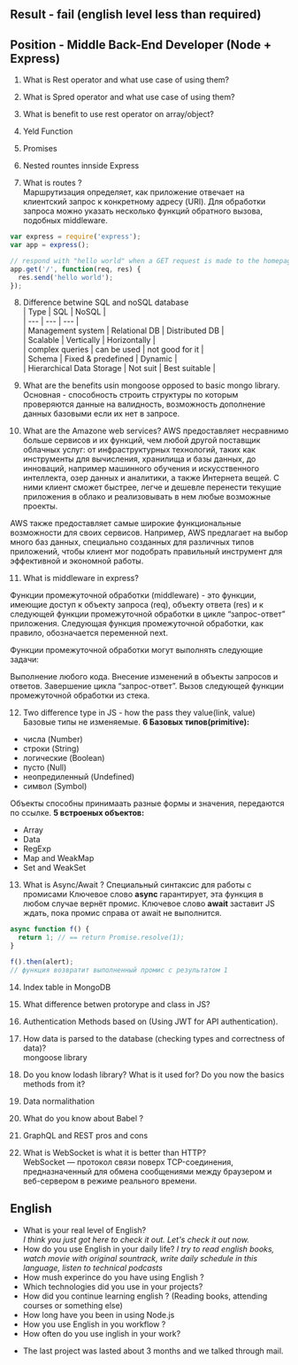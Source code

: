 ## Result - fail (english level less than required)

## Position - Middle Back-End Developer (Node + Express)

1. What is Rest operator and what use case of using them? 

2. What is Spred operator and what use case of using them? 

3. What is benefit to use rest operator on array/object?

4. Yeld Function 

5. Promises

6. Nested rountes innside Express

7. What is routes ?  
Маршрутизация определяет, как приложение отвечает на клиентский запрос к конкретному адресу (URI).
Для обработки запроса можно указать несколько функций обратного вызова, подобных middleware.
```js
var express = require('express');
var app = express();

// respond with "hello world" when a GET request is made to the homepage
app.get('/', function(req, res) {
  res.send('hello world');
});
```
8. Difference betwine SQL and noSQL database  
| Type | SQL | NoSQL |  
| --- | --- | --- |  
| Management system | Relational DB | Distributed DB |  
| Scalable | Vertically | Horizontally |  
| complex queries | can be used | not good for it |  
| Schema | Fixed & predefined | Dynamic |  
| Hierarchical Data Storage | Not suit | Best suitable |  

9. What are the benefits usin mongoose opposed to basic mongo library.
Основная - способность строить структуры по которым проверяются данные на валидность, возможность дополнение данных базовыми если их нет в запросе. 

10. What are the Amazone web services?
AWS предоставляет несравнимо больше сервисов и их функций, чем любой другой поставщик облачных услуг: от инфраструктурных технологий, таких как инструменты для вычисления, хранилища и базы данных, до инноваций, например машинного обучения и искусственного интеллекта, озер данных и аналитики, а также Интернета вещей. С ними клиент сможет быстрее, легче и дешевле перенести текущие приложения в облако и реализовывать в нем любые возможные проекты.

AWS также предоставляет самые широкие функциональные возможности для своих сервисов. Например, AWS предлагает на выбор много баз данных, специально созданных для различных типов приложений, чтобы клиент мог подобрать правильный инструмент для эффективной и экономной работы.

11. What is middleware in express?

Функции промежуточной обработки (middleware) - это функции, имеющие доступ к объекту запроса (req), объекту ответа (res) и к следующей функции промежуточной обработки в цикле “запрос-ответ” приложения. Следующая функция промежуточной обработки, как правило, обозначается переменной next.

Функции промежуточной обработки могут выполнять следующие задачи:

Выполнение любого кода.
Внесение изменений в объекты запросов и ответов.
Завершение цикла “запрос-ответ”.
Вызов следующей функции промежуточной обработки из стека.

12. Two difference type in JS - how the pass they value(link, value)
Базовые типы не изменяемые.
**6 Базовых типов(primitive):**
- числа (Number)
- строки (String)
- логические (Boolean)
- пусто (Null)
- неопредиленный (Undefined)
- символ (Symbol)

Объекты способны принимаать разные формы и значения, передаются по ссылке.
**5 встроеных объектов:**
- Array
- Data
- RegExp
- Map and WeakMap
- Set and WeakSet


13. What is Async/Await ?
Специальный синтаксис для работы с промисами
Ключевое слово __async__ гарантирует, эта функция в любом случае вернёт промис.
Ключевое слово __await__ заставит JS ждать, пока промис справа от await не выполнится.  
```js
async function f() {
  return 1; // == return Promise.resolve(1);
}

f().then(alert);
// функция возвратит выполненный промис с результатом 1
```


14. Index table in MongoDB

15. What difference betwen protorype and class in JS?

16. Authentication Methods based on (Using JWT for API authentication).

17. How data is parsed to the database (checking types and correctness of data)?  
mongoose library 

18. Do you know lodash library? What is it used for? Do you now the basics methods from it?

19. Data normalithation 

20. What do you know about Babel ?

21. GraphQL and REST pros and cons 

22. What is WebSocket is what it is better than HTTP?  
WebSocket — протокол связи поверх TCP-соединения, предназначенный для обмена сообщениями между браузером и веб-сервером в режиме реального времени.  

## English
- What is your real level of English?  
*I think you just got here to check it out. Let's check it out now.* 
- How do you use English in your daily life? 
*I try to read english books, watch movie with original sountrack, write daily schedule in this language, listen to technical podcasts*  
- How mush experince do you have using English ?  
- Which technologies did you use in your projects?  
- How did you continue learning english ? (Reading books, attending courses or something else)  
- How long have you been in using Node.js  
- How you use English in you workflow ?   
- How often do you use inglish in your work? 
* The last project was lasted about 3 months and we talked through mail. 


